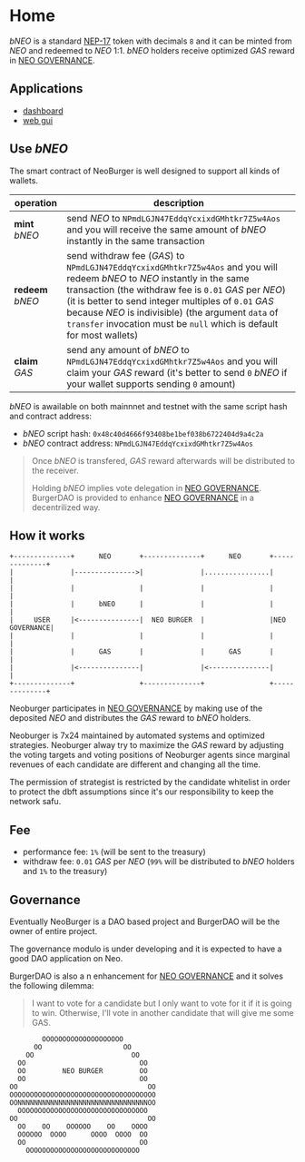 # Home

*bNEO* is a standard [NEP-17](https://docs.neo.org/docs/en-us/develop/write/nep17.html) token with decimals `8` and it can be minted from *NEO* and redeemed to *NEO* 1:1. *bNEO* holders receive optimized *GAS* reward in [NEO GOVERNANCE](https://neo.org/gov).

## Applications

- [dashboard](/dashboard/)
- [web gui](https://neoburger.io)

## Use *bNEO*

The smart contract of NeoBurger is well designed to support all kinds of wallets.

| operation | description |
| --- | --- |
| **mint** *bNEO* | send *NEO* to `NPmdLGJN47EddqYcxixdGMhtkr7Z5w4Aos` and you will receive the same amount of *bNEO* instantly in the same transaction |
| **redeem** *bNEO* | send withdraw fee (*GAS*) to `NPmdLGJN47EddqYcxixdGMhtkr7Z5w4Aos` and you will redeem *bNEO* to *NEO* instantly in the same transaction (the withdraw fee is `0.01` *GAS* per *NEO*) (it is better to send integer multiples of `0.01` *GAS* because *NEO* is indivisible) (the argument `data` of `transfer` invocation must be `null` which is default for most wallets) |
| **claim** *GAS* | send any amount of *bNEO* to `NPmdLGJN47EddqYcxixdGMhtkr7Z5w4Aos` and you will claim your *GAS* reward (it's better to send `0` *bNEO* if your wallet supports sending `0` amount) |

*bNEO* is awailable on both mainnnet and testnet with the same script hash and contract address:

- *bNEO* script hash: `0x48c40d4666f93408be1bef038b6722404d9a4c2a`
- *bNEO* contract address: `NPmdLGJN47EddqYcxixdGMhtkr7Z5w4Aos`

> Once *bNEO* is transfered, *GAS* reward afterwards will be distributed to the receiver.
> 
> Holding *bNEO* implies vote delegation in [NEO GOVERNANCE](https://neo.org/gov). BurgerDAO is provided to enhance [NEO GOVERNANCE](https://neo.org/gov) in a decentrilized way.

## How it works

```
+--------------+      NEO       +--------------+      NEO       +--------------+
|              |--------------->|              |................|              |
|              |                |              |                |              |
|              |      bNEO      |              |                |              |
|     USER     |<---------------|  NEO BURGER  |                |NEO GOVERNANCE|
|              |                |              |                |              |
|              |      GAS       |              |      GAS       |              |
|              |<---------------|              |<---------------|              |
+--------------+                +--------------+                +--------------+
```

Neoburger participates in [NEO GOVERNANCE](https://neo.org/gov) by making use of the deposited *NEO* and distributes the *GAS* reward to *bNEO* holders.

Neoburger is 7x24 maintained by automated systems and optimized strategies. Neoburger alway try to maximize the *GAS* reward by adjusting the voting targets and voting positions of Neoburger agents since marginal revenues of each candidate are different and changing all the time.

The permission of strategist is restricted by the candidate whitelist in order to protect the dbft assumptions since it's our responsibility to keep the network safu.

## Fee

- performance fee: `1%` (will be sent to the treasury)
- withdraw fee: `0.01` *GAS* per *NEO* (`99%` will be distributed to *bNEO* holders and `1%` to the treasury)

## Governance

Eventually NeoBurger is a DAO based project and BurgerDAO will be the owner of entire project.

The governance modulo is under developing and it is expected to have a good DAO application on Neo.

BurgerDAO is also a n enhancement for [NEO GOVERNANCE](https://neo.org/gov) and it solves the following dilemma:

> I want to vote for a candidate but I only want to vote for it if it is going to win. Otherwise, I'll vote in another candidate that will give me some GAS.

```
        OOOOOOOOOOOOOOOOOOOO        
      OO                    OO      
    OO                        OO    
  OO                            OO  
  OO         NEO BURGER         OO  
  OO                            OO  
OO                                OO
OOOOOOOOOOOOOOOOOOOOOOOOOOOOOOOOOOOO
OONNNNNNNNNNNNNNNNNNNNNNNNNNNNNNNNOO
  OOOOOOOOOOOOOOOOOOOOOOOOOOOOOOOO  
OO                                OO
  OO    OO    OOOOOO    OO    OOOO  
  OOOOOO  OOOO      OOOO  OOOO  OO  
  OO                            OO  
    OOOOOOOOOOOOOOOOOOOOOOOOOOOO    
```
